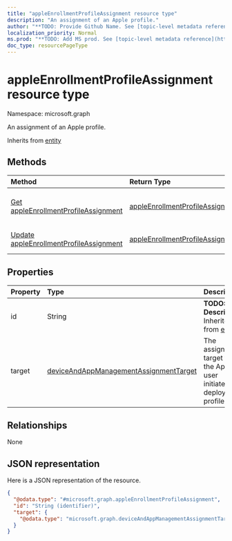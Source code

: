 ```yaml
---
title: "appleEnrollmentProfileAssignment resource type"
description: "An assignment of an Apple profile."
author: "**TODO: Provide Github Name. See [topic-level metadata reference](https://msgo.azurewebsites.net/add/document/guidelines/metadata.html#topic-level-metadata)**"
localization_priority: Normal
ms.prod: "**TODO: Add MS prod. See [topic-level metadata reference](https://msgo.azurewebsites.net/add/document/guidelines/metadata.html#topic-level-metadata)**"
doc_type: resourcePageType
---
```


# appleEnrollmentProfileAssignment resource type


Namespace: microsoft.graph

An assignment of an Apple profile.


Inherits from [entity](../resources/entity.md)

## Methods
|Method|Return Type|Description|
|:---|:---|:---|
|[Get appleEnrollmentProfileAssignment](../api/appleenrollmentprofileassignment-get.md)|[appleEnrollmentProfileAssignment](../resources/appleenrollmentprofileassignment.md)|Read the properties and relationships of an [appleEnrollmentProfileAssignment](../resources/appleenrollmentprofileassignment.md) object.|
|[Update appleEnrollmentProfileAssignment](../api/appleenrollmentprofileassignment-update.md)|[appleEnrollmentProfileAssignment](../resources/appleenrollmentprofileassignment.md)|Update the properties of an [appleEnrollmentProfileAssignment](../resources/appleenrollmentprofileassignment.md) object.|

## Properties
|Property|Type|Description|
|:---|:---|:---|
|id|String|**TODO: Add Description** Inherited from [entity](../resources/entity.md)|
|target|[deviceAndAppManagementAssignmentTarget](../resources/deviceandappmanagementassignmenttarget.md)|The assignment target for the Apple user initiated deployment profile.|

## Relationships
None

## JSON representation
Here is a JSON representation of the resource.
<!-- {
  "blockType": "resource",
  "keyProperty": "id",
  "@odata.type": "microsoft.graph.appleEnrollmentProfileAssignment",
  "baseType": "microsoft.graph.entity",
  "openType": false
}
-->
``` json
{
  "@odata.type": "#microsoft.graph.appleEnrollmentProfileAssignment",
  "id": "String (identifier)",
  "target": {
    "@odata.type": "microsoft.graph.deviceAndAppManagementAssignmentTarget"
  }
}
```

